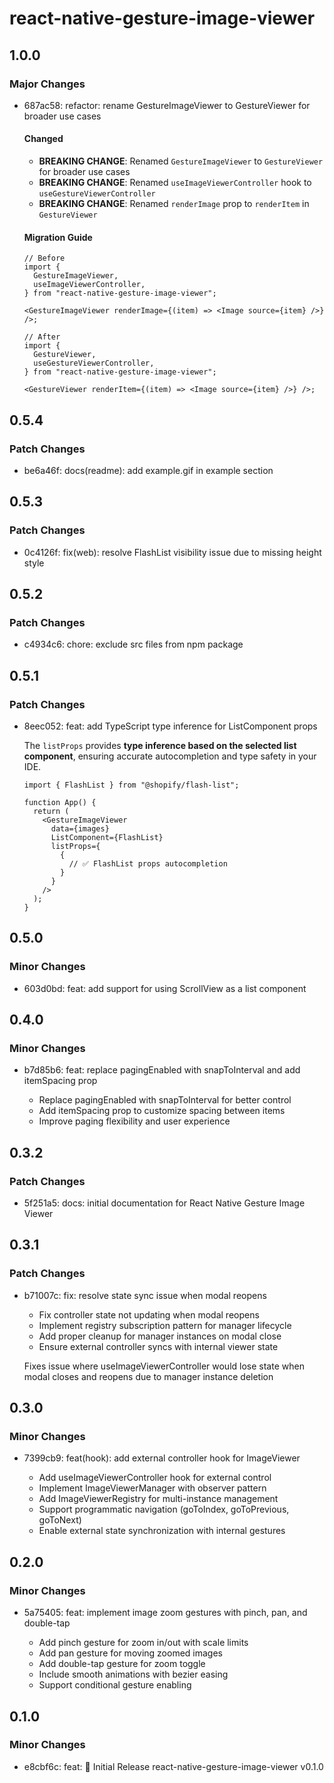 # react-native-gesture-image-viewer

## 1.0.0

### Major Changes

- 687ac58: refactor: rename GestureImageViewer to GestureViewer for broader use cases

  #### Changed

  - **BREAKING CHANGE**: Renamed `GestureImageViewer` to `GestureViewer` for broader use cases
  - **BREAKING CHANGE**: Renamed `useImageViewerController` hook to `useGestureViewerController`
  - **BREAKING CHANGE**: Renamed `renderImage` prop to `renderItem` in `GestureViewer`

  #### Migration Guide

  ```tsx
  // Before
  import {
    GestureImageViewer,
    useImageViewerController,
  } from "react-native-gesture-image-viewer";

  <GestureImageViewer renderImage={(item) => <Image source={item} />} />;

  // After
  import {
    GestureViewer,
    useGestureViewerController,
  } from "react-native-gesture-image-viewer";

  <GestureViewer renderItem={(item) => <Image source={item} />} />;
  ```

## 0.5.4

### Patch Changes

- be6a46f: docs(readme): add example.gif in example section

## 0.5.3

### Patch Changes

- 0c4126f: fix(web): resolve FlashList visibility issue due to missing height style

## 0.5.2

### Patch Changes

- c4934c6: chore: exclude src files from npm package

## 0.5.1

### Patch Changes

- 8eec052: feat: add TypeScript type inference for ListComponent props

  The `listProps` provides **type inference based on the selected list component**, ensuring accurate autocompletion and type safety in your IDE.

  ```tsx
  import { FlashList } from "@shopify/flash-list";

  function App() {
    return (
      <GestureImageViewer
        data={images}
        ListComponent={FlashList}
        listProps={
          {
            // ✅ FlashList props autocompletion
          }
        }
      />
    );
  }
  ```

## 0.5.0

### Minor Changes

- 603d0bd: feat: add support for using ScrollView as a list component

## 0.4.0

### Minor Changes

- b7d85b6: feat: replace pagingEnabled with snapToInterval and add itemSpacing prop

  - Replace pagingEnabled with snapToInterval for better control
  - Add itemSpacing prop to customize spacing between items
  - Improve paging flexibility and user experience

## 0.3.2

### Patch Changes

- 5f251a5: docs: initial documentation for React Native Gesture Image Viewer

## 0.3.1

### Patch Changes

- b71007c: fix: resolve state sync issue when modal reopens

  - Fix controller state not updating when modal reopens
  - Implement registry subscription pattern for manager lifecycle
  - Add proper cleanup for manager instances on modal close
  - Ensure external controller syncs with internal viewer state

  Fixes issue where useImageViewerController would lose state when modal closes and reopens due to manager instance deletion

## 0.3.0

### Minor Changes

- 7399cb9: feat(hook): add external controller hook for ImageViewer

  - Add useImageViewerController hook for external control
  - Implement ImageViewerManager with observer pattern
  - Add ImageViewerRegistry for multi-instance management
  - Support programmatic navigation (goToIndex, goToPrevious, goToNext)
  - Enable external state synchronization with internal gestures

## 0.2.0

### Minor Changes

- 5a75405: feat: implement image zoom gestures with pinch, pan, and double-tap

  - Add pinch gesture for zoom in/out with scale limits
  - Add pan gesture for moving zoomed images
  - Add double-tap gesture for zoom toggle
  - Include smooth animations with bezier easing
  - Support conditional gesture enabling

## 0.1.0

### Minor Changes

- e8cbf6c: feat: 🎉 Initial Release react-native-gesture-image-viewer v0.1.0
